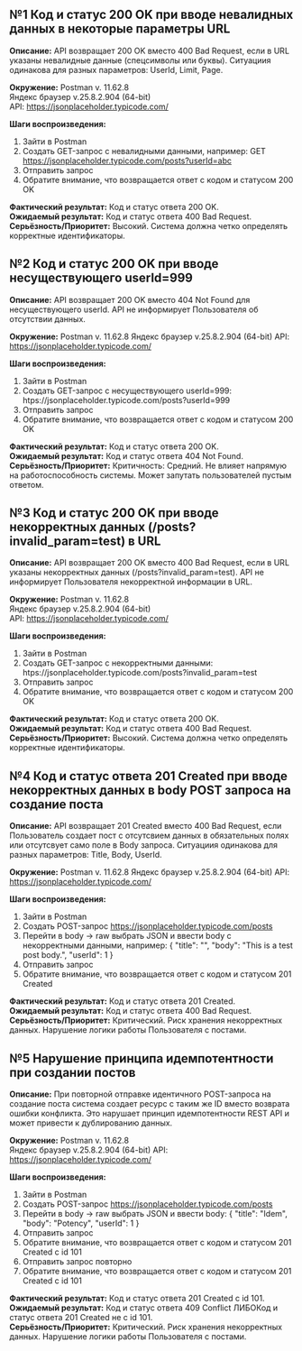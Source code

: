## №1 Код и статус 200 OK при вводе невалидных данных в некоторые параметры URL

**Описание:** 
API возвращает 200 OK вместо 400 Bad Request, если в URL указаны невалидные данные (спецсимволы или буквы). Ситуациия одинакова для разных параметров: UserId, Limit, Page.

**Окружение:** 
Postman v. 11.62.8  
Яндекс браузер v.25.8.2.904 (64-bit)  
API: https://jsonplaceholder.typicode.com/


**Шаги воспроизведения:**
1. Зайти в Postman
2. Создать GET-запрос с невалидными данными, например: GET https://jsonplaceholder.typicode.com/posts?userId=abc
3. Отправить запрос
4. Обратите внимание, что возвращается ответ с кодом и статусом 200 OK

**Фактический результат:** Код и статус ответа 200 OK.  
**Ожидаемый результат:** Код и статус ответа 400 Bad Request.  
**Серьёзность/Приоритет:** Высокий. Система должна четко определять корректные идентификаторы.

## №2 Код и статус 200 OK при вводе несуществующего userId=999

**Описание:** 
API возвращает 200 OK вместо 404 Not Found для несуществующего userId. API не информирует Пользователя об отсутствии данных.

**Окружение:** 
Postman v. 11.62.8
Яндекс браузер v.25.8.2.904 (64-bit)
API: https://jsonplaceholder.typicode.com/


**Шаги воспроизведения:**
1. Зайти в Postman
2. Создать GET-запрос с несуществующего userId=999: htps://jsonplaceholder.typicode.com/posts?userId=999
3. Отправить запрос
4. Обратите внимание, что возвращается ответ с кодом и статусом 200 OK

**Фактический результат:** Код и статус ответа 200 OK.  
**Ожидаемый результат:** Код и статус ответа 404 Not Found.  
**Серьёзность/Приоритет:** Критичность: Средний. Не влияет напрямую на работоспособность системы. Может запутать пользователей пустым ответом.

## №3 Код и статус 200 OK при вводе некорректных данных (/posts?invalid_param=test) в URL

**Описание:** 
API возвращает 200 OK вместо 400 Bad Request, если в URL указаны некорректных данных (/posts?invalid_param=test). API не информирует Пользователя некорректной информации в URL.

**Окружение:** 
Postman v. 11.62.8  
Яндекс браузер v.25.8.2.904 (64-bit)  
API: https://jsonplaceholder.typicode.com/  


**Шаги воспроизведения:** 
1. Зайти в Postman
2. Создать GET-запрос с некорректными данными: htps://jsonplaceholder.typicode.com/posts?invalid_param=test
3. Отправить запрос
4. Обратите внимание, что возвращается ответ с кодом и статусом 200 OK

**Фактический результат:** Код и статус ответа 200 OK.  
**Ожидаемый результат:** Код и статус ответа 400 Bad Request.  
**Серьёзность/Приоритет:** Высокий. Система должна четко определять корректные идентификаторы.

## №4 Код и статус ответа 201 Created при вводе некорректных данных в body POST запроса на создание поста

**Описание:** 
API возвращает 201 Created вместо 400 Bad Request, если Пользователь создает пост с отсутсвием данных в обязательных полях или отсутсвует само поле в Body запроса. Ситуациия одинакова для разных параметров: Title, Body, UserId.

**Окружение:** 
Postman v. 11.62.8
Яндекс браузер v.25.8.2.904 (64-bit)
API: https://jsonplaceholder.typicode.com/


**Шаги воспроизведения:** 
1. Зайти в Postman
2. Создать POST-запрос https://jsonplaceholder.typicode.com/posts
3. Перейти в body -> raw выбрать JSON и ввести body с некорректными данными, например:
{
  "title": "",
  "body": "This is a test post body.",
  "userId": 1
}
4. Отправить запрос
5. Обратите внимание, что возвращается ответ с кодом и статусом 201 Created

**Фактический результат:** Код и статус ответа 201 Created.  
**Ожидаемый результат:** Код и статус ответа 400 Bad Request.  
**Серьёзность/Приоритет:** Критический. Риск хранения некорректных данных. Нарушение логики работы Пользователя с постами.  



## №5 Нарушение принципа идемпотентности при создании постов

**Описание:** 
При повторной отправке идентичного POST-запроса на создание поста система создает ресурс с таким же ID вместо возврата ошибки конфликта. Это нарушает принцип идемпотентности REST API и может привести к дублированию данных.

**Окружение:** 
Postman v. 11.62.8  
Яндекс браузер v.25.8.2.904 (64-bit)
API: https://jsonplaceholder.typicode.com/


**Шаги воспроизведения:** 
1. Зайти в Postman
2. Создать POST-запрос https://jsonplaceholder.typicode.com/posts
3. Перейти в body -> raw выбрать JSON и ввести body:
{
  "title": "Idem",
  "body": "Potency",
  "userId": 1
}
4. Отправить запрос
5. Обратите внимание, что возвращается ответ с кодом и статусом 201 Created с id 101
6. Отправить запрос повторно
7. Обратите внимание, что возвращается ответ с кодом и статусом 201 Created с id 101

**Фактический результат:** Код и статус ответа 201 Created с id 101.  
**Ожидаемый результат:** Код и статус ответа 409 Conflict ЛИБОКод и статус ответа 201 Created не с id 101.  
**Серьёзность/Приоритет:** Критический. Риск хранения некорректных данных. Нарушение логики работы Пользователя с постами.  

